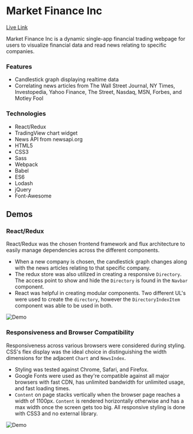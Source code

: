 # Market Finance Inc

[Live Link](https://avelasco920.github.io/Market-Finance-Inc/#/)

Market Finance Inc is a dynamic single-app financial trading webpage
for users to visualize financial data and read news relating to
specific companies.

### Features

+ Candlestick graph displaying realtime data
+ Correlating news articles from The Wall Street Journal, NY Times,
Investopedia, Yahoo Finance, The Street, Nasdaq, MSN, Forbes,
and Motley Fool

### Technologies

+ React/Redux
+ TradingView chart widget
+ News API from newsapi.org
+ HTML5
+ CSS3
+ Sass
+ Webpack
+ Babel
+ ES6
+ Lodash
+ jQuery
+ Font-Awesome

## Demos

### React/Redux

React/Redux was the chosen frontend framework and flux architecture
to easily manage dependencies across the different components.
+ When a new company is chosen, the candlestick graph changes
  along with the news articles relating to that specific company.
+ The redux store was also utilized in creating a responsive
  `Directory`. The access point to show and hide the `Directory`
  is found in the `Navbar` component.
+ React was helpful in creating modular components. Two different UL's
  were used to create the `directory`, however the `DirectoryIndexItem`
  component was able to be used in both.

![Demo](https://s3-us-west-1.amazonaws.com/market-finance/demo.gif)

### Responsiveness and Browser Compatibility

Responsiveness across various browsers were considered during styling.
CSS's flex display was the ideal choice in distinguishing the width
dimensions for the adjacent `Chart` and `NewsIndex`.
+ Styling was tested against Chrome, Safari, and Firefox.
+ Google Fonts were used as they're compatible against all major browsers
  with fast CDN, has unlimited bandwidth for unlimited usage, and fast
  loading times.
+ `Content` on page stacks vertically when the browser page reaches
  a width of 1100px. `Content` is rendered horizontally otherwise and has
  a max width once the screen gets too big. All responsive styling is
  done with CSS3 and no external library.

![Demo](https://s3-us-west-1.amazonaws.com/market-finance/responsive.gif)
